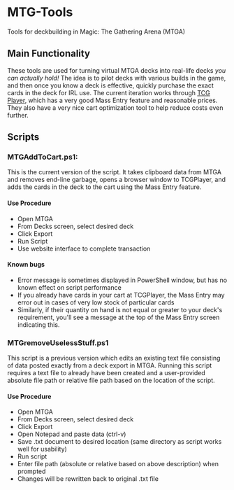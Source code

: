 # MTG-Tools
Tools for deckbuilding in Magic: The Gathering Arena (MTGA)

## Main Functionality
These tools are used for turning virtual MTGA decks into real-life decks *you can actually hold!*  The idea is to pilot decks with various builds in the game, and then once you know a deck is effective, quickly purchase the exact cards in the deck for IRL use. The current iteration works through [TCG Player](https://www.tcgplayer.com/), which has a very good Mass Entry feature and reasonable prices. They also have a very nice cart optimization tool to help reduce costs even further.

## Scripts
### MTGAddToCart.ps1:
This is the current version of the script. It takes clipboard data from MTGA and removes end-line garbage, opens a browser window to TCGPlayer, and adds the cards in the deck to the cart using the Mass Entry feature.

#### Use Procedure
- Open MTGA
- From Decks screen, select desired deck
- Click Export
- Run Script
- Use website interface to complete transaction

#### Known bugs
- Error message is sometimes displayed in PowerShell window, but has no known effect on script performance
- If you already have cards in your cart at TCGPlayer, the Mass Entry may error out in cases of very low stock of particular cards
- Similarly, if their quantity on hand is not equal or greater to your deck's requirement, you'll see a message at the top of the Mass Entry screen indicating this.

### MTGremoveUselessStuff.ps1
This script is a previous version which edits an existing text file consisting of data posted exactly from a deck export in MTGA. Running this script requires a text file to already have been created and a user-provided absolute file path or relative file path based on the location of the script.
#### Use Procedure
- Open MTGA
- From Decks screen, select desired deck
- Click Export
- Open Notepad and paste data (ctrl-v)
- Save .txt document to desired location (same directory as script works well for usability)
- Run script
- Enter file path (absolute or relative based on above description) when prompted
- Changes will be rewritten back to original .txt file
